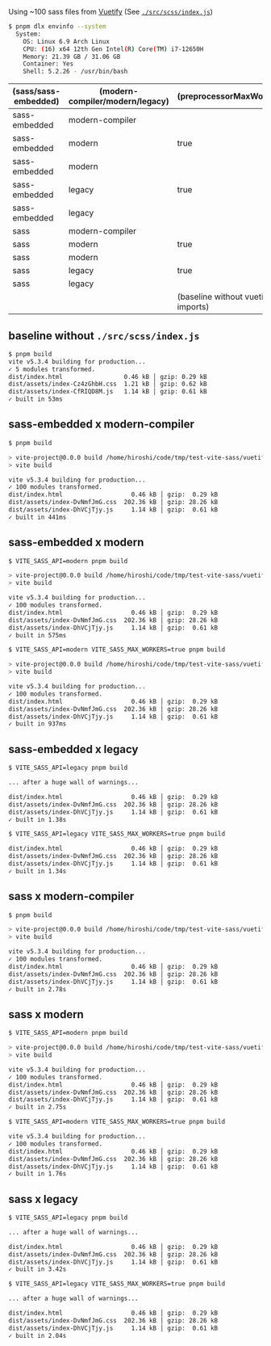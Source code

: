 Using ~100 sass files from [Vuetify](https://github.com/vuetifyjs/vuetify) (See [`./src/scss/index.js`](./src/scss/index.js))

```sh
$ pnpm dlx envinfo --system
  System:
    OS: Linux 6.9 Arch Linux
    CPU: (16) x64 12th Gen Intel(R) Core(TM) i7-12650H
    Memory: 21.39 GB / 31.06 GB
    Container: Yes
    Shell: 5.2.26 - /usr/bin/bash
```

| (sass/sass-embedded) | (modern-compiler/modern/legacy)    | (preprocessorMaxWorkers) | build time |
|----------------------|------------------------------------|--------------|-----------------|
| sass-embedded        | modern-compiler                    |              | 441ms           |
| sass-embedded        | modern                             | true         | 937ms           |
| sass-embedded        | modern                             |              | 575ms           |
| sass-embedded        | legacy                             | true         | 1.34s           |
| sass-embedded        | legacy                             |              | 1.38s           |
| sass                 | modern-compiler                    |              | 2.78s           |
| sass                 | modern                             | true         | 1.76s           |
| sass                 | modern                             |              | 2.75s           |
| sass                 | legacy                             | true         | 2.04s           |
| sass                 | legacy                             |              | 3.42s           |
|                      |              | (baseline without vuetify imports) | 53ms            |

## baseline without `./src/scss/index.js`

```sh
$ pnpm build
vite v5.3.4 building for production...
✓ 5 modules transformed.
dist/index.html                 0.46 kB │ gzip: 0.29 kB
dist/assets/index-Cz4zGhbH.css  1.21 kB │ gzip: 0.62 kB
dist/assets/index-CfRIQD8M.js   1.14 kB │ gzip: 0.61 kB
✓ built in 53ms
```

## sass-embedded x modern-compiler

```sh
$ pnpm build

> vite-project@0.0.0 build /home/hiroshi/code/tmp/test-vite-sass/vuetify
> vite build

vite v5.3.4 building for production...
✓ 100 modules transformed.
dist/index.html                   0.46 kB │ gzip:  0.29 kB
dist/assets/index-DvNmfJmG.css  202.36 kB │ gzip: 28.26 kB
dist/assets/index-DhVCjTjy.js     1.14 kB │ gzip:  0.61 kB
✓ built in 441ms
```

## sass-embedded x modern

```sh
$ VITE_SASS_API=modern pnpm build

> vite-project@0.0.0 build /home/hiroshi/code/tmp/test-vite-sass/vuetify
> vite build

vite v5.3.4 building for production...
✓ 100 modules transformed.
dist/index.html                   0.46 kB │ gzip:  0.29 kB
dist/assets/index-DvNmfJmG.css  202.36 kB │ gzip: 28.26 kB
dist/assets/index-DhVCjTjy.js     1.14 kB │ gzip:  0.61 kB
✓ built in 575ms
```

```sh
$ VITE_SASS_API=modern VITE_SASS_MAX_WORKERS=true pnpm build

> vite-project@0.0.0 build /home/hiroshi/code/tmp/test-vite-sass/vuetify
> vite build

vite v5.3.4 building for production...
✓ 100 modules transformed.
dist/index.html                   0.46 kB │ gzip:  0.29 kB
dist/assets/index-DvNmfJmG.css  202.36 kB │ gzip: 28.26 kB
dist/assets/index-DhVCjTjy.js     1.14 kB │ gzip:  0.61 kB
✓ built in 937ms
```

## sass-embedded x legacy

```sh
$ VITE_SASS_API=legacy pnpm build

... after a huge wall of warnings...

dist/index.html                   0.46 kB │ gzip:  0.29 kB
dist/assets/index-DvNmfJmG.css  202.36 kB │ gzip: 28.26 kB
dist/assets/index-DhVCjTjy.js     1.14 kB │ gzip:  0.61 kB
✓ built in 1.38s
```

```sh
$ VITE_SASS_API=legacy VITE_SASS_MAX_WORKERS=true pnpm build

dist/index.html                   0.46 kB │ gzip:  0.29 kB
dist/assets/index-DvNmfJmG.css  202.36 kB │ gzip: 28.26 kB
dist/assets/index-DhVCjTjy.js     1.14 kB │ gzip:  0.61 kB
✓ built in 1.34s
```

## sass x modern-compiler

```sh
$ pnpm build

> vite-project@0.0.0 build /home/hiroshi/code/tmp/test-vite-sass/vuetify
> vite build

vite v5.3.4 building for production...
✓ 100 modules transformed.
dist/index.html                   0.46 kB │ gzip:  0.29 kB
dist/assets/index-DvNmfJmG.css  202.36 kB │ gzip: 28.26 kB
dist/assets/index-DhVCjTjy.js     1.14 kB │ gzip:  0.61 kB
✓ built in 2.78s
```

## sass x modern

```sh
$ VITE_SASS_API=modern pnpm build

> vite-project@0.0.0 build /home/hiroshi/code/tmp/test-vite-sass/vuetify
> vite build

vite v5.3.4 building for production...
✓ 100 modules transformed.
dist/index.html                   0.46 kB │ gzip:  0.29 kB
dist/assets/index-DvNmfJmG.css  202.36 kB │ gzip: 28.26 kB
dist/assets/index-DhVCjTjy.js     1.14 kB │ gzip:  0.61 kB
✓ built in 2.75s
```

```sh
$ VITE_SASS_API=modern VITE_SASS_MAX_WORKERS=true pnpm build

vite v5.3.4 building for production...
✓ 100 modules transformed.
dist/index.html                   0.46 kB │ gzip:  0.29 kB
dist/assets/index-DvNmfJmG.css  202.36 kB │ gzip: 28.26 kB
dist/assets/index-DhVCjTjy.js     1.14 kB │ gzip:  0.61 kB
✓ built in 1.76s
```

## sass x legacy

```sh
$ VITE_SASS_API=legacy pnpm build

... after a huge wall of warnings...

dist/index.html                   0.46 kB │ gzip:  0.29 kB
dist/assets/index-DvNmfJmG.css  202.36 kB │ gzip: 28.26 kB
dist/assets/index-DhVCjTjy.js     1.14 kB │ gzip:  0.61 kB
✓ built in 3.42s
```

```sh
$ VITE_SASS_API=legacy VITE_SASS_MAX_WORKERS=true pnpm build

... after a huge wall of warnings...

dist/index.html                   0.46 kB │ gzip:  0.29 kB
dist/assets/index-DvNmfJmG.css  202.36 kB │ gzip: 28.26 kB
dist/assets/index-DhVCjTjy.js     1.14 kB │ gzip:  0.61 kB
✓ built in 2.04s
```

